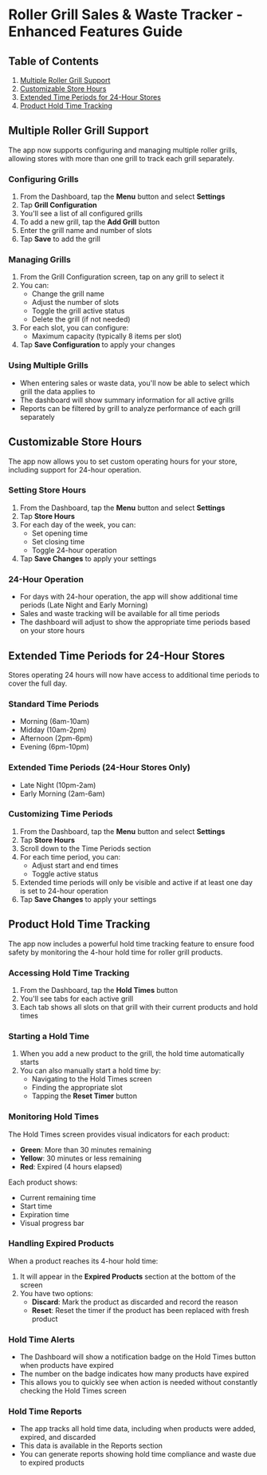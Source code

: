 # Roller Grill Sales & Waste Tracker - Enhanced Features Guide

## Table of Contents
1. [Multiple Roller Grill Support](#multiple-roller-grill-support)
2. [Customizable Store Hours](#customizable-store-hours)
3. [Extended Time Periods for 24-Hour Stores](#extended-time-periods-for-24-hour-stores)
4. [Product Hold Time Tracking](#product-hold-time-tracking)

## Multiple Roller Grill Support

The app now supports configuring and managing multiple roller grills, allowing stores with more than one grill to track each grill separately.

### Configuring Grills

1. From the Dashboard, tap the **Menu** button and select **Settings**
2. Tap **Grill Configuration**
3. You'll see a list of all configured grills
4. To add a new grill, tap the **Add Grill** button
5. Enter the grill name and number of slots
6. Tap **Save** to add the grill

### Managing Grills

1. From the Grill Configuration screen, tap on any grill to select it
2. You can:
   - Change the grill name
   - Adjust the number of slots
   - Toggle the grill active status
   - Delete the grill (if not needed)
3. For each slot, you can configure:
   - Maximum capacity (typically 8 items per slot)
4. Tap **Save Configuration** to apply your changes

### Using Multiple Grills

- When entering sales or waste data, you'll now be able to select which grill the data applies to
- The dashboard will show summary information for all active grills
- Reports can be filtered by grill to analyze performance of each grill separately

## Customizable Store Hours

The app now allows you to set custom operating hours for your store, including support for 24-hour operation.

### Setting Store Hours

1. From the Dashboard, tap the **Menu** button and select **Settings**
2. Tap **Store Hours**
3. For each day of the week, you can:
   - Set opening time
   - Set closing time
   - Toggle 24-hour operation
4. Tap **Save Changes** to apply your settings

### 24-Hour Operation

- For days with 24-hour operation, the app will show additional time periods (Late Night and Early Morning)
- Sales and waste tracking will be available for all time periods
- The dashboard will adjust to show the appropriate time periods based on your store hours

## Extended Time Periods for 24-Hour Stores

Stores operating 24 hours will now have access to additional time periods to cover the full day.

### Standard Time Periods
- Morning (6am-10am)
- Midday (10am-2pm)
- Afternoon (2pm-6pm)
- Evening (6pm-10pm)

### Extended Time Periods (24-Hour Stores Only)
- Late Night (10pm-2am)
- Early Morning (2am-6am)

### Customizing Time Periods

1. From the Dashboard, tap the **Menu** button and select **Settings**
2. Tap **Store Hours**
3. Scroll down to the Time Periods section
4. For each time period, you can:
   - Adjust start and end times
   - Toggle active status
5. Extended time periods will only be visible and active if at least one day is set to 24-hour operation
6. Tap **Save Changes** to apply your settings

## Product Hold Time Tracking

The app now includes a powerful hold time tracking feature to ensure food safety by monitoring the 4-hour hold time for roller grill products.

### Accessing Hold Time Tracking

1. From the Dashboard, tap the **Hold Times** button
2. You'll see tabs for each active grill
3. Each tab shows all slots on that grill with their current products and hold times

### Starting a Hold Time

1. When you add a new product to the grill, the hold time automatically starts
2. You can also manually start a hold time by:
   - Navigating to the Hold Times screen
   - Finding the appropriate slot
   - Tapping the **Reset Timer** button

### Monitoring Hold Times

The Hold Times screen provides visual indicators for each product:
- **Green**: More than 30 minutes remaining
- **Yellow**: 30 minutes or less remaining
- **Red**: Expired (4 hours elapsed)

Each product shows:
- Current remaining time
- Start time
- Expiration time
- Visual progress bar

### Handling Expired Products

When a product reaches its 4-hour hold time:
1. It will appear in the **Expired Products** section at the bottom of the screen
2. You have two options:
   - **Discard**: Mark the product as discarded and record the reason
   - **Reset**: Reset the timer if the product has been replaced with fresh product

### Hold Time Alerts

- The Dashboard will show a notification badge on the Hold Times button when products have expired
- The number on the badge indicates how many products have expired
- This allows you to quickly see when action is needed without constantly checking the Hold Times screen

### Hold Time Reports

- The app tracks all hold time data, including when products were added, expired, and discarded
- This data is available in the Reports section
- You can generate reports showing hold time compliance and waste due to expired products